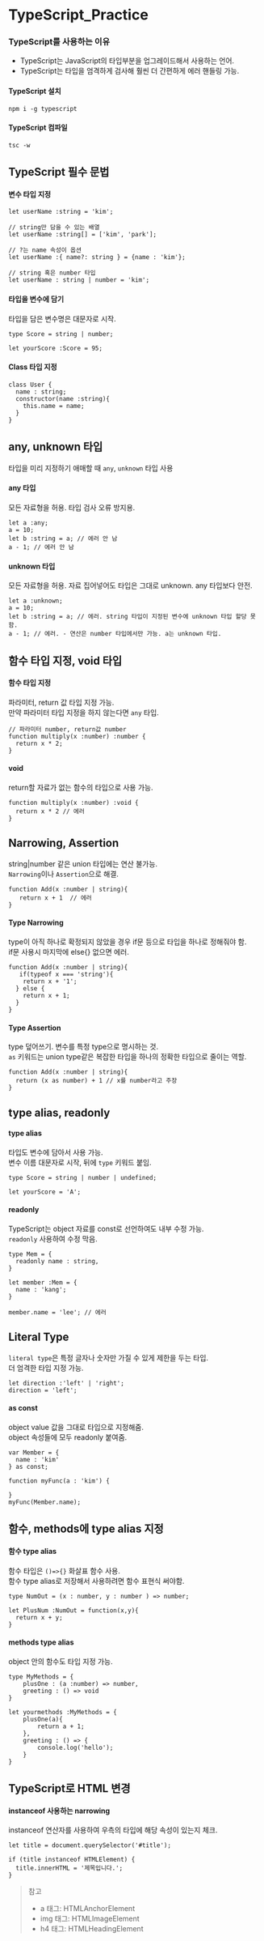 # TypeScript_Practice

### TypeScript를 사용하는 이유
- TypeScript는 JavaScript의 타입부분을 업그레이드해서 사용하는 언어.
- TypeScript는 타입을 엄격하게 검사해 훨씬 더 간편하게 에러 핸들링 가능.

#### TypeScript 설치
```
npm i -g typescript
```

#### TypeScript 컴파일
```
tsc -w
```

## TypeScript 필수 문법
#### 변수 타입 지정
```tsx
let userName :string = 'kim';

// string만 담을 수 있는 배열 
let userName :string[] = ['kim', 'park'];

// ?는 name 속성이 옵션
let userName :{ name?: string } = {name : 'kim'};

// string 혹은 number 타입 
let userName : string | number = 'kim';
```

#### 타입을 변수에 담기
타입을 담은 변수명은 대문자로 시작.

```tsx
type Score = string | number;

let yourScore :Score = 95;
```

#### Class 타입 지정
```tsx
class User {
  name : string;
  constructor(name :string){
    this.name = name;
  }
}
```

## any, unknown 타입
타입을 미리 지정하기 애매할 때 `any`, `unknown` 타입 사용
#### any 타입
모든 자료형을 허용. 타입 검사 오류 방지용. 

```tsx
let a :any;
a = 10;
let b :string = a; // 에러 안 남
a - 1; // 에러 안 남
```

#### unknown 타입
모든 자료형을 허용. 자료 집어넣어도 타입은 그대로 unknown. any 타입보다 안전. 

```tsx
let a :unknown;
a = 10;
let b :string = a; // 에러. string 타입이 지정된 변수에 unknown 타입 할당 못 함. 
a - 1; // 에러. - 연산은 number 타입에서만 가능. a는 unknown 타입. 
```

## 함수 타입 지정, void 타입
#### 함수 타입 지정
파라미터, return 값 타입 지정 가능. <br>
만약 파라미터 타입 지정을 하지 않는다면 `any` 타입. 

```tsx
// 파라미터 number, return값 number 
function multiply(x :number) :number {
  return x * 2;
}
```

#### void
return할 자료가 없는 함수의 타입으로 사용 가능. 
```tsx
function multiply(x :number) :void { 
  return x * 2 // 에러
}
```

## Narrowing, Assertion
string|number 같은 union 타입에는 연산 불가능. <br>
`Narrowing`이나 `Assertion`으로 해결. 

```tsx
function Add(x :number | string){
   return x + 1  // 에러 
}
```

#### Type Narrowing
type이 아직 하나로 확정되지 않았을 경우 if문 등으로 타입을 하나로 정해줘야 함. <br>
if문 사용시 마지막에 else{} 없으면 에러.  
```tsx
function Add(x :number | string){
   if(typeof x === 'string'){
    return x + '1';
  } else {
    return x + 1;
  }
}
```

#### Type Assertion
type 덮어쓰기. 변수를 특정 type으로 명시하는 것. <br>
`as` 키워드는 union type같은 복잡한 타입을 하나의 정확한 타입으로 줄이는 역할. <br>
```tsx
function Add(x :number | string){
  return (x as number) + 1 // x를 number라고 주장
}
```

## type alias, readonly
#### type alias
타입도 변수에 담아서 사용 가능. <br>
변수 이름 대문자로 시작, 뒤에 `type` 키워드 붙임. 
```tsx
type Score = string | number | undefined;

let yourScore = 'A';
```

#### readonly
TypeScript는 object 자료를 const로 선언하여도 내부 수정 가능. <br>
`readonly` 사용하여 수정 막음. 
```tsx
type Mem = {
  readonly name : string,
}

let member :Mem = {
  name : 'kang';
}

member.name = 'lee'; // 에러 
```

## Literal Type
`literal type`은 특정 글자나 숫자만 가질 수 있게 제한을 두는 타입. <br>
더 엄격한 타입 지정 가능. 
```tsx
let direction :'left' | 'right';
direction = 'left';
```

#### as const
object value 값을 그대로 타입으로 지정해줌. <br>
object 속성들에 모두 readonly 붙여줌.
```tsx
var Member = {
  name : 'kim'
} as const;

function myFunc(a : 'kim') {

}
myFunc(Member.name);
```

## 함수, methods에 type alias 지정
#### 함수 type alias
함수 타입은 `()=>{}` 화살표 함수 사용. <br>
함수 type alias로 저장해서 사용하려면 함수 표현식 써야함. 
```tsx
type NumOut = (x : number, y : number ) => number;

let PlusNum :NumOut = function(x,y){
  return x + y;
}
```

#### methods type alias
object 안의 함수도 타입 지정 가능. 
```tsx
type MyMethods = {
	plusOne : (a :number) => number,
	greeting : () => void
}

let yourmethods :MyMethods = {
	plusOne(a){
		return a + 1; 
	},
	greeting : () => {
		console.log('hello');
	}
}
```

## TypeScript로 HTML 변경
#### instanceof 사용하는 narrowing
instanceof 연산자를 사용하여 우측의 타입에 해당 속성이 있는지 체크. <br>

```tsx
let title = document.querySelector('#title');

if (title instanceof HTMLElement) {
  title.innerHTML = '제목입니다.';
}
```
> 참고 <br>
>- a 태그: HTMLAnchorElement <br>
>- img 태그: HTMLImageElement <br>
>- h4 태그: HTMLHeadingElement <br>
